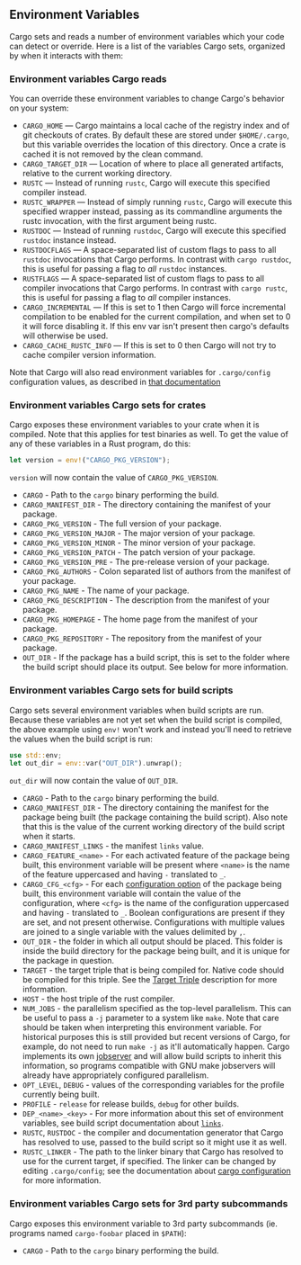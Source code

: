 ## Environment Variables

Cargo sets and reads a number of environment variables which your code can detect
or override. Here is a list of the variables Cargo sets, organized by when it interacts
with them:

### Environment variables Cargo reads

You can override these environment variables to change Cargo's behavior on your
system:

* `CARGO_HOME` — Cargo maintains a local cache of the registry index and of git
  checkouts of crates. By default these are stored under `$HOME/.cargo`, but
  this variable overrides the location of this directory. Once a crate is cached
  it is not removed by the clean command.
* `CARGO_TARGET_DIR` — Location of where to place all generated artifacts,
  relative to the current working directory.
* `RUSTC` — Instead of running `rustc`, Cargo will execute this specified
  compiler instead.
* `RUSTC_WRAPPER` — Instead of simply running `rustc`, Cargo will execute this
  specified wrapper instead, passing as its commandline arguments the rustc
  invocation, with the first argument being rustc.
* `RUSTDOC` — Instead of running `rustdoc`, Cargo will execute this specified
  `rustdoc` instance instead.
* `RUSTDOCFLAGS` — A space-separated list of custom flags to pass to all `rustdoc`
  invocations that Cargo performs. In contrast with `cargo rustdoc`, this is
  useful for passing a flag to *all* `rustdoc` instances.
* `RUSTFLAGS` — A space-separated list of custom flags to pass to all compiler
  invocations that Cargo performs. In contrast with `cargo rustc`, this is
  useful for passing a flag to *all* compiler instances.
* `CARGO_INCREMENTAL` — If this is set to 1 then Cargo will force incremental
  compilation to be enabled for the current compilation, and when set to 0 it
  will force disabling it. If this env var isn't present then cargo's defaults
  will otherwise be used.
* `CARGO_CACHE_RUSTC_INFO` — If this is set to 0 then Cargo will not try to cache
  compiler version information.

Note that Cargo will also read environment variables for `.cargo/config`
configuration values, as described in [that documentation][config-env]

[config-env]: reference/config.html#environment-variables

### Environment variables Cargo sets for crates

Cargo exposes these environment variables to your crate when it is compiled.
Note that this applies for test binaries as well.
To get the value of any of these variables in a Rust program, do this:

```rust
let version = env!("CARGO_PKG_VERSION");
```

`version` will now contain the value of `CARGO_PKG_VERSION`.

* `CARGO` - Path to the `cargo` binary performing the build.
* `CARGO_MANIFEST_DIR` - The directory containing the manifest of your package.
* `CARGO_PKG_VERSION` - The full version of your package.
* `CARGO_PKG_VERSION_MAJOR` - The major version of your package.
* `CARGO_PKG_VERSION_MINOR` - The minor version of your package.
* `CARGO_PKG_VERSION_PATCH` - The patch version of your package.
* `CARGO_PKG_VERSION_PRE` - The pre-release version of your package.
* `CARGO_PKG_AUTHORS` - Colon separated list of authors from the manifest of your package.
* `CARGO_PKG_NAME` - The name of your package.
* `CARGO_PKG_DESCRIPTION` - The description from the manifest of your package.
* `CARGO_PKG_HOMEPAGE` - The home page from the manifest of your package.
* `CARGO_PKG_REPOSITORY` - The repository from the manifest of your package.
* `OUT_DIR` - If the package has a build script, this is set to the folder where the build
              script should place its output. See below for more information.

### Environment variables Cargo sets for build scripts

Cargo sets several environment variables when build scripts are run. Because these variables
are not yet set when the build script is compiled, the above example using `env!` won't work
and instead you'll need to retrieve the values when the build script is run:

```rust
use std::env;
let out_dir = env::var("OUT_DIR").unwrap();
```

`out_dir` will now contain the value of `OUT_DIR`.

* `CARGO` - Path to the `cargo` binary performing the build.
* `CARGO_MANIFEST_DIR` - The directory containing the manifest for the package
                         being built (the package containing the build
                         script). Also note that this is the value of the
                         current working directory of the build script when it
                         starts.
* `CARGO_MANIFEST_LINKS` - the manifest `links` value.
* `CARGO_FEATURE_<name>` - For each activated feature of the package being
                           built, this environment variable will be present
                           where `<name>` is the name of the feature uppercased
                           and having `-` translated to `_`.
* `CARGO_CFG_<cfg>` - For each [configuration option][configuration] of the
                      package being built, this environment variable will
                      contain the value of the configuration, where `<cfg>` is
                      the name of the configuration uppercased and having `-`
                      translated to `_`.
                      Boolean configurations are present if they are set, and
                      not present otherwise.
                      Configurations with multiple values are joined to a
                      single variable with the values delimited by `,`.
* `OUT_DIR` - the folder in which all output should be placed. This folder is
              inside the build directory for the package being built, and it is
              unique for the package in question.
* `TARGET` - the target triple that is being compiled for. Native code should be
             compiled for this triple. See the [Target Triple] description
             for more information.
* `HOST` - the host triple of the rust compiler.
* `NUM_JOBS` - the parallelism specified as the top-level parallelism. This can
               be useful to pass a `-j` parameter to a system like `make`. Note
               that care should be taken when interpreting this environment
               variable. For historical purposes this is still provided but
               recent versions of Cargo, for example, do not need to run `make
               -j` as it'll automatically happen. Cargo implements its own
               [jobserver] and will allow build scripts to inherit this
               information, so programs compatible with GNU make jobservers will
               already have appropriately configured parallelism.
* `OPT_LEVEL`, `DEBUG` - values of the corresponding variables for the
                         profile currently being built.
* `PROFILE` - `release` for release builds, `debug` for other builds.
* `DEP_<name>_<key>` - For more information about this set of environment
                       variables, see build script documentation about [`links`][links].
* `RUSTC`, `RUSTDOC` - the compiler and documentation generator that Cargo has
                       resolved to use, passed to the build script so it might
                       use it as well.
* `RUSTC_LINKER` - The path to the linker binary that Cargo has resolved to use
                   for the current target, if specified. The linker can be
                   changed by editing `.cargo/config`; see the documentation
                   about [cargo configuration][cargo-config] for more
                   information.

[links]: reference/build-scripts.html#the-links-manifest-key
[configuration]: ../reference/conditional-compilation.html
[jobserver]: https://www.gnu.org/software/make/manual/html_node/Job-Slots.html
[cargo-config]: reference/config.html
[Target Triple]: appendix/glossary.html#target

### Environment variables Cargo sets for 3rd party subcommands

Cargo exposes this environment variable to 3rd party subcommands
(ie. programs named `cargo-foobar` placed in `$PATH`):

* `CARGO` - Path to the `cargo` binary performing the build.
